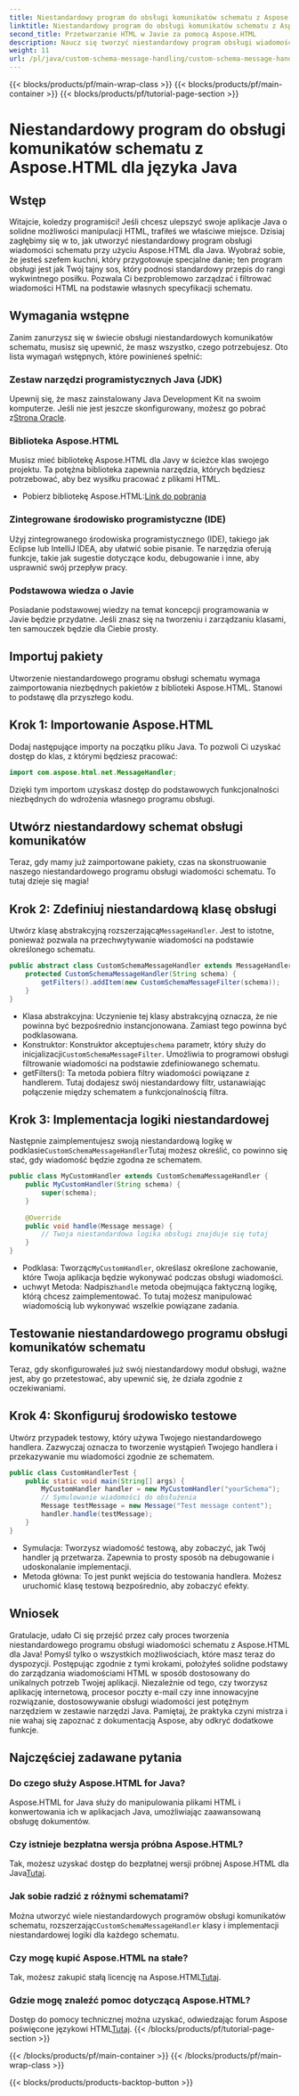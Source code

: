 ```yaml
---
title: Niestandardowy program do obsługi komunikatów schematu z Aspose.HTML dla języka Java
linktitle: Niestandardowy program do obsługi komunikatów schematu z Aspose.HTML dla języka Java
second_title: Przetwarzanie HTML w Javie za pomocą Aspose.HTML
description: Naucz się tworzyć niestandardowy program obsługi wiadomości schematu przy użyciu Aspose.HTML dla Java. Ten samouczek przeprowadzi Cię krok po kroku przez ten proces.
weight: 11
url: /pl/java/custom-schema-message-handling/custom-schema-message-handler/
---
```


{{< blocks/products/pf/main-wrap-class >}}
{{< blocks/products/pf/main-container >}}
{{< blocks/products/pf/tutorial-page-section >}}

# Niestandardowy program do obsługi komunikatów schematu z Aspose.HTML dla języka Java

## Wstęp
Witajcie, koledzy programiści! Jeśli chcesz ulepszyć swoje aplikacje Java o solidne możliwości manipulacji HTML, trafiłeś we właściwe miejsce. Dzisiaj zagłębimy się w to, jak utworzyć niestandardowy program obsługi wiadomości schematu przy użyciu Aspose.HTML dla Java. Wyobraź sobie, że jesteś szefem kuchni, który przygotowuje specjalne danie; ten program obsługi jest jak Twój tajny sos, który podnosi standardowy przepis do rangi wykwintnego posiłku. Pozwala Ci bezproblemowo zarządzać i filtrować wiadomości HTML na podstawie własnych specyfikacji schematu.
## Wymagania wstępne
Zanim zanurzysz się w świecie obsługi niestandardowych komunikatów schematu, musisz się upewnić, że masz wszystko, czego potrzebujesz. Oto lista wymagań wstępnych, które powinieneś spełnić:
### Zestaw narzędzi programistycznych Java (JDK)
 Upewnij się, że masz zainstalowany Java Development Kit na swoim komputerze. Jeśli nie jest jeszcze skonfigurowany, możesz go pobrać z[Strona Oracle](https://www.oracle.com/java/technologies/javase-jdk11-downloads.html).
### Biblioteka Aspose.HTML
Musisz mieć bibliotekę Aspose.HTML dla Javy w ścieżce klas swojego projektu. Ta potężna biblioteka zapewnia narzędzia, których będziesz potrzebować, aby bez wysiłku pracować z plikami HTML.
-  Pobierz bibliotekę Aspose.HTML:[Link do pobrania](https://releases.aspose.com/html/java/)
### Zintegrowane środowisko programistyczne (IDE)
Użyj zintegrowanego środowiska programistycznego (IDE), takiego jak Eclipse lub IntelliJ IDEA, aby ułatwić sobie pisanie. Te narzędzia oferują funkcje, takie jak sugestie dotyczące kodu, debugowanie i inne, aby usprawnić swój przepływ pracy.
### Podstawowa wiedza o Javie
Posiadanie podstawowej wiedzy na temat koncepcji programowania w Javie będzie przydatne. Jeśli znasz się na tworzeniu i zarządzaniu klasami, ten samouczek będzie dla Ciebie prosty.
## Importuj pakiety
Utworzenie niestandardowego programu obsługi schematu wymaga zaimportowania niezbędnych pakietów z biblioteki Aspose.HTML. Stanowi to podstawę dla przyszłego kodu.
## Krok 1: Importowanie Aspose.HTML
Dodaj następujące importy na początku pliku Java. To pozwoli Ci uzyskać dostęp do klas, z którymi będziesz pracować:
```java
import com.aspose.html.net.MessageHandler;
```
Dzięki tym importom uzyskasz dostęp do podstawowych funkcjonalności niezbędnych do wdrożenia własnego programu obsługi.
## Utwórz niestandardowy schemat obsługi komunikatów
Teraz, gdy mamy już zaimportowane pakiety, czas na skonstruowanie naszego niestandardowego programu obsługi wiadomości schematu. To tutaj dzieje się magia!
## Krok 2: Zdefiniuj niestandardową klasę obsługi
 Utwórz klasę abstrakcyjną rozszerzającą`MessageHandler`. Jest to istotne, ponieważ pozwala na przechwytywanie wiadomości na podstawie określonego schematu.
```java
public abstract class CustomSchemaMessageHandler extends MessageHandler {
    protected CustomSchemaMessageHandler(String schema) {
        getFilters().addItem(new CustomSchemaMessageFilter(schema));
    }
}
```

- Klasa abstrakcyjna: Uczynienie tej klasy abstrakcyjną oznacza, że nie powinna być bezpośrednio instancjonowana. Zamiast tego powinna być podklasowana.
-  Konstruktor: Konstruktor akceptuje`schema` parametr, który służy do inicjalizacji`CustomSchemaMessageFilter`. Umożliwia to programowi obsługi filtrowanie wiadomości na podstawie zdefiniowanego schematu.
- getFilters(): Ta metoda pobiera filtry wiadomości powiązane z handlerem. Tutaj dodajesz swój niestandardowy filtr, ustanawiając połączenie między schematem a funkcjonalnością filtra.
## Krok 3: Implementacja logiki niestandardowej
 Następnie zaimplementujesz swoją niestandardową logikę w podklasie`CustomSchemaMessageHandler`Tutaj możesz określić, co powinno się stać, gdy wiadomość będzie zgodna ze schematem. 
```java
public class MyCustomHandler extends CustomSchemaMessageHandler {
    public MyCustomHandler(String schema) {
        super(schema);
    }
    
    @Override
    public void handle(Message message) {
        // Twoja niestandardowa logika obsługi znajduje się tutaj
    }
}
```

-  Podklasa: Tworząc`MyCustomHandler`, określasz określone zachowanie, które Twoja aplikacja będzie wykonywać podczas obsługi wiadomości.
-  uchwyt Metoda: Nadpisz`handle` metoda obejmująca faktyczną logikę, którą chcesz zaimplementować. To tutaj możesz manipulować wiadomością lub wykonywać wszelkie powiązane zadania.
## Testowanie niestandardowego programu obsługi komunikatów schematu
Teraz, gdy skonfigurowałeś już swój niestandardowy moduł obsługi, ważne jest, aby go przetestować, aby upewnić się, że działa zgodnie z oczekiwaniami.
## Krok 4: Skonfiguruj środowisko testowe
Utwórz przypadek testowy, który używa Twojego niestandardowego handlera. Zazwyczaj oznacza to tworzenie wystąpień Twojego handlera i przekazywanie mu wiadomości zgodnie ze schematem.
```java
public class CustomHandlerTest {
    public static void main(String[] args) {
        MyCustomHandler handler = new MyCustomHandler("yourSchema");
        // Symulowanie wiadomości do obsłużenia
        Message testMessage = new Message("Test message content");
        handler.handle(testMessage);
    }
}
```

- Symulacja: Tworzysz wiadomość testową, aby zobaczyć, jak Twój handler ją przetwarza. Zapewnia to prosty sposób na debugowanie i udoskonalanie implementacji.
- Metoda główna: To jest punkt wejścia do testowania handlera. Możesz uruchomić klasę testową bezpośrednio, aby zobaczyć efekty.

## Wniosek
Gratulacje, udało Ci się przejść przez cały proces tworzenia niestandardowego programu obsługi wiadomości schematu z Aspose.HTML dla Java! Pomyśl tylko o wszystkich możliwościach, które masz teraz do dyspozycji. Postępując zgodnie z tymi krokami, położyłeś solidne podstawy do zarządzania wiadomościami HTML w sposób dostosowany do unikalnych potrzeb Twojej aplikacji.
Niezależnie od tego, czy tworzysz aplikację internetową, procesor poczty e-mail czy inne innowacyjne rozwiązanie, dostosowywanie obsługi wiadomości jest potężnym narzędziem w zestawie narzędzi Java. Pamiętaj, że praktyka czyni mistrza i nie wahaj się zapoznać z dokumentacją Aspose, aby odkryć dodatkowe funkcje.
## Najczęściej zadawane pytania
### Do czego służy Aspose.HTML for Java?
Aspose.HTML for Java służy do manipulowania plikami HTML i konwertowania ich w aplikacjach Java, umożliwiając zaawansowaną obsługę dokumentów.
### Czy istnieje bezpłatna wersja próbna Aspose.HTML?
 Tak, możesz uzyskać dostęp do bezpłatnej wersji próbnej Aspose.HTML dla Java[Tutaj](https://releases.aspose.com/).
### Jak sobie radzić z różnymi schematami?
 Można utworzyć wiele niestandardowych programów obsługi komunikatów schematu, rozszerzając`CustomSchemaMessageHandler` klasy i implementacji niestandardowej logiki dla każdego schematu.
### Czy mogę kupić Aspose.HTML na stałe?
 Tak, możesz zakupić stałą licencję na Aspose.HTML[Tutaj](https://purchase.aspose.com/buy).
### Gdzie mogę znaleźć pomoc dotyczącą Aspose.HTML?
 Dostęp do pomocy technicznej można uzyskać, odwiedzając forum Aspose poświęcone językowi HTML[Tutaj](https://forum.aspose.com/c/html/29).
{{< /blocks/products/pf/tutorial-page-section >}}

{{< /blocks/products/pf/main-container >}}
{{< /blocks/products/pf/main-wrap-class >}}

{{< blocks/products/products-backtop-button >}}
